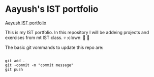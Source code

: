 # Aayush's IST portfolio

[Aayush IST portfolio](https://github.com/curryeater7-11/ist-portfolio-aayush)

This is my IST portfolio. In this repository I will be addeing projects and exercises from mt IST class. :skull: :clown: :see_no_evil: :gorilla:

The basic git vommands to update this repo are:
``` 

git add . 
git -commit -m "commit message"
git push
```


